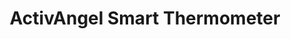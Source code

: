---
layout: project
title: "ActivAngel Smart Thermometer"
client: "Biophilia"
year: "2018"
sector: "Consumer electronics, digital health"
description: "Smart thermometer constantly measures temperature and sends smartphone alerts, for patients, athletes and fertility purposes."
brief: "After gathering initial customer feedback and sourcing a better thermal sensor, the Stemp founder asked Keydesign to make a redesign of Stemp that would be easier to use and less costly to manufacture. Because this thermometer is worn on the body for a prolonged time, comfort, functionality and hygiene were our design focus. Regular temperature monitoring demands considerable time commitment for patients, athletes, and fertility purposes. Continuous temperature monitoring with alerts can significantly save time."
solution: "The thermometer's pebble-like design offers maximum comfort and discreet placement on the body, and the small charging port removed the need for a secondary charging sled, saving significant cost. Keydesign also designed the retail packaging to showcase the innovative monitoring solution while using minimal material usage. Continuous monitoring with smartphone alerts ensures timely updates, while the gentle, breathable adhesive maintains comfort and hygiene during extended wear."
services:
 - "design research"
 - "ideation"
 - "ergonomics"
 - "3D CAD modeling"
 - "surfacing"
 - "design for manufacturing (DFM)"
 - "design documentation (tech pack)"
 - "photorealistic rendering"
 - "branding and identity"
 - "packaging design"
main_image: "/assets/images/projects/biophilia__wireless_thermometer/h_w_biophilia.jpg"
images:
 - "/assets/images/projects/biophilia__wireless_thermometer/p_w_biophilia_01.jpg"
 - "/assets/images/projects/biophilia__wireless_thermometer/p_w_biophilia_02.jpg"
 - "/assets/images/projects/biophilia__wireless_thermometer/p_w_biophilia_03.jpg"
 - "/assets/images/projects/biophilia__wireless_thermometer/p_w_biophilia_04.jpg"

---